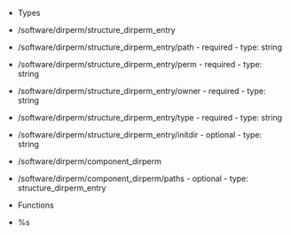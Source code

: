  - Types
  - /software/dirperm/structure_dirperm_entry
   - /software/dirperm/structure_dirperm_entry/path
    - required
    - type: string
   - /software/dirperm/structure_dirperm_entry/perm
    - required
    - type: string
   - /software/dirperm/structure_dirperm_entry/owner
    - required
    - type: string
   - /software/dirperm/structure_dirperm_entry/type
    - required
    - type: string
   - /software/dirperm/structure_dirperm_entry/initdir
    - optional
    - type: string
  - /software/dirperm/component_dirperm
   - /software/dirperm/component_dirperm/paths
    - optional
    - type: structure_dirperm_entry

 - Functions
  - %s
